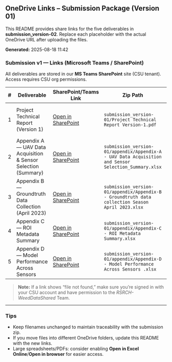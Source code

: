 ## OneDrive Links – Submission Package (Version 01)


This README provides share links for the five deliverables in **submission_version-02**.
Replace each placeholder with the actual OneDrive URL after uploading the files.

**Generated:** 2025-08-18 11:42 

### Submission v1 — Links (Microsoft Teams / SharePoint)

All deliverables are stored in our **MS Teams SharePoint** site (CSU tenant). Access requires CSU org permissions.

| # | Deliverable | SharePoint/Teams Link | Zip Path | Notes |
|---:|---|---|---|---|
| 1 | Project Technical Report (Version 1) | [Open in SharePoint](https://csuprod.sharepoint.com/:f:/r/sites/RSRCH-WeedDataShared/Shared%20Documents/General/TSA-Drone-AI-Detection/reports/final_report_v2?csf=1&web=1&e=wcVE5a) | `submission_version-01/Project Technical Report Version-1.pdf` | Main report summarizing methodology, data, and results. |
| 2 | Appendix A — UAV Data Acquisition & Sensor Selection (Summary) | [Open in SharePoint](https://csuprod.sharepoint.com/:x:/r/sites/RSRCH-WeedDataShared/Shared%20Documents/General/TSA-Drone-AI-Detection/reports/appendix/Appendix-A%20-%20UAV%20Data%20Acquisition%20and%20Sensor%20Selection_Summary.xlsx?d=wc2b6d94fe300475b99f1e166cde1bb58&csf=1&web=1&e=HN2raV) | `submission_version-01/appendix/Appendix-A - UAV Data Acquisition and Sensor Selection_Summary.xlsx` | Platforms, flight params, and sensor choices. |
| 3 | Appendix B — Groundtruth Data Collection (April 2023) | [Open in SharePoint](https://csuprod.sharepoint.com/:x:/r/sites/RSRCH-WeedDataShared/Shared%20Documents/General/TSA-Drone-AI-Detection/reports/appendix/Appendix-B%20-%20Groundtruth%20data%20collection%20Season%20April%202023.xlsx?d=w339f7435e28347a98c2226c35771a021&csf=1&web=1&e=IGE7Oc) | `submission_version-01/appendix/Appendix-B - Groundtruth data collection Season April 2023.xlsx` | Sampling log and metadata. |
| 4 | Appendix C — ROI Metadata Summary | [Open in SharePoint](https://csuprod.sharepoint.com/:x:/r/sites/RSRCH-WeedDataShared/Shared%20Documents/General/TSA-Drone-AI-Detection/reports/appendix/Appendix-C%20-%20ROI%20Metadata%20Summary.xlsx?d=wa81607170e7f4e98b37f50446a427319&csf=1&web=1&e=qJDoid) | `submission_version-01/appendix/Appendix-C - ROI Metadata Summary.xlsx` | Per-ROI spatial extents and attributes. |
| 5 | Appendix D — Model Performance Across Sensors | [Open in SharePoint](https://csuprod.sharepoint.com/:x:/r/sites/RSRCH-WeedDataShared/Shared%20Documents/General/TSA-Drone-AI-Detection/reports/appendix/Appendix-D%20-%20Model%20Performance%20Across%20Sensors%20.xlsx?d=w08d8114bfff44d4f8f6a2bddc827906b&csf=1&web=1&e=FIKYuQ) | `submission_version-01/appendix/Appendix-D - Model Performance Across Sensors .xlsx` | Cross-sensor performance tables and metrics. |

> **Note:** If a link shows “file not found,” make sure you’re signed in with your CSU account and have permission to the *RSRCH-WeedDataShared* Team.


---
### Tips
- Keep filenames unchanged to maintain traceability with the submission zip.
- If you move files into different OneDrive folders, update this README with the new links.
- Large spreadsheets/PDFs: consider enabling **Open in Excel Online**/**Open in browser** for easier access.


